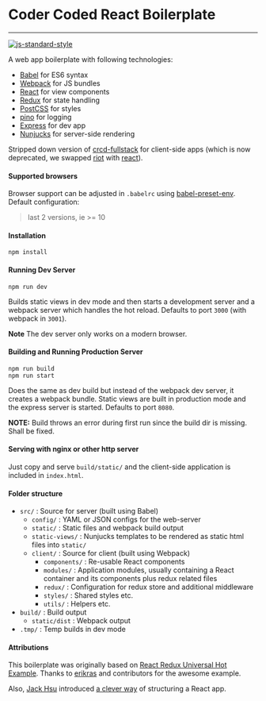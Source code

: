 # Coder Coded React Boilerplate
---

[![js-standard-style](https://img.shields.io/badge/code%20style-standard-brightgreen.svg?style=flat)](https://github.com/feross/standard)

A web app boilerplate with following technologies:

- [Babel](http://babeljs.io/) for ES6 syntax
- [Webpack](http://webpack.github.io/) for JS bundles
- [React](https://facebook.github.io/react/) for view components
- [Redux](http://redux.js.org/) for state handling
- [PostCSS](https://twitter.com/postcss) for styles
- [pino](https://github.com/pinojs/pino) for logging
- [Express](http://expressjs.com/) for dev app
- [Nunjucks](http://mozilla.github.io/nunjucks/) for server-side rendering

Stripped down version of [crcd-fullstack](https://github.com/CoderCoded/crcd-fullstack) for client-side apps (which is now deprecated, we swapped [riot](http://riotjs.com/) with [react](https://facebook.github.io/react/)).

#### Supported browsers

Browser support can be adjusted in `.babelrc` using [babel-preset-env](https://github.com/babel/babel-preset-env). Default configuration:

> last 2 versions,
> ie >= 10

#### Installation

```
npm install
```

#### Running Dev Server

```
npm run dev
```

Builds static views in dev mode and then starts a development server and a
webpack server which handles the hot reload. Defaults to port `3000` (with
webpack in `3001`).

**Note** The dev server only works on a modern browser.

#### Building and Running Production Server

```
npm run build
npm run start
```

Does the same as dev build but instead of the webpack dev server, it creates a
webpack bundle. Static views are built in production mode and the express
server is started. Defaults to port `8080`.

**NOTE:** Build throws an error during first run since the build dir is missing. Shall be fixed.

#### Serving with nginx or other http server

Just copy and serve `build/static/` and the client-side application is included in `index.html`.

#### Folder structure

- `src/` : Source for server (built using Babel)
  - `config/` : YAML or JSON configs for the web-server
  - `static/` : Static files and webpack build output
  - `static-views/` : Nunjucks templates to be rendered as static html files into `static/`
  - `client/` : Source for client (built using Webpack)
    - `components/` : Re-usable React components
    - `modules/` : Application modules, usually containing a React container and its components plus redux related files
    - `redux/` : Configuration for redux store and additional middleware
    - `styles/` : Shared styles etc.
    - `utils/` : Helpers etc.
- `build/` : Build output
  - `static/dist` : Webpack output
- `.tmp/` : Temp builds in dev mode

#### Attributions

This boilerplate was originally based on [React Redux Universal Hot Example](https://github.com/erikras/react-redux-universal-hot-example/). Thanks to [erikras](https://github.com/erikras) and contributors for the awesome example.

Also, [Jack Hsu](https://jaysoo.ca/) introduced [a clever way](https://jaysoo.ca/2016/02/28/organizing-redux-application/) of structuring a React app.
